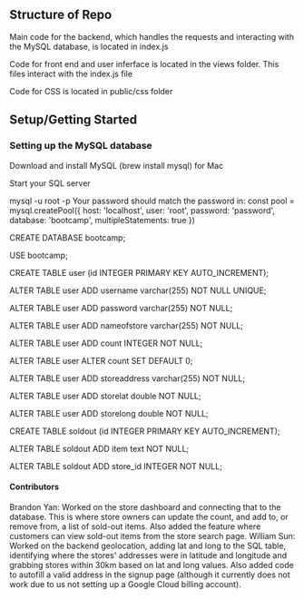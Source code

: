 ## Structure of Repo
Main code for the backend, which handles the requests and interacting with the MySQL database, is located in index.js

Code for front end and user inferface is located in the views folder. This files interact with the index.js file

Code for CSS is located in public/css folder

## Setup/Getting Started
### Setting up the MySQL database

Download and install MySQL (brew install mysql) for Mac

Start your SQL server

mysql -u root -p Your password should match the password in: const pool = mysql.createPool({ host: 'localhost', user: 'root', password: 'password', database: 'bootcamp', multipleStatements: true })

CREATE DATABASE bootcamp;

USE bootcamp;

CREATE TABLE user (id INTEGER PRIMARY KEY AUTO_INCREMENT);

ALTER TABLE user ADD username varchar(255) NOT NULL UNIQUE;

ALTER TABLE user ADD password varchar(255) NOT NULL;

ALTER TABLE user ADD nameofstore varchar(255) NOT NULL;

ALTER TABLE user ADD count INTEGER NOT NULL;

ALTER TABLE user ALTER count SET DEFAULT 0;

ALTER TABLE user ADD storeaddress varchar(255) NOT NULL;

ALTER TABLE user ADD storelat double NOT NULL;

ALTER TABLE user ADD storelong double NOT NULL;

CREATE TABLE soldout (id INTEGER PRIMARY KEY AUTO_INCREMENT);

ALTER TABLE soldout ADD item text NOT NULL;

ALTER TABLE soldout ADD store_id INTEGER NOT NULL;

#### Contributors
Brandon Yan: Worked on the store dashboard and connecting that to the database. This is where store owners can update the count, and add to, or remove from, a list of sold-out items. Also added the feature where customers can view sold-out items from the store search page.
William Sun: Worked on the backend geolocation, adding lat and long to the SQL table, identifying where the stores' addresses were in latitude and longitude and grabbing stores within 30km based on lat and long values. Also added code to autofill a valid address in the signup page (although it currently does not work due to us not setting up a Google Cloud billing account).